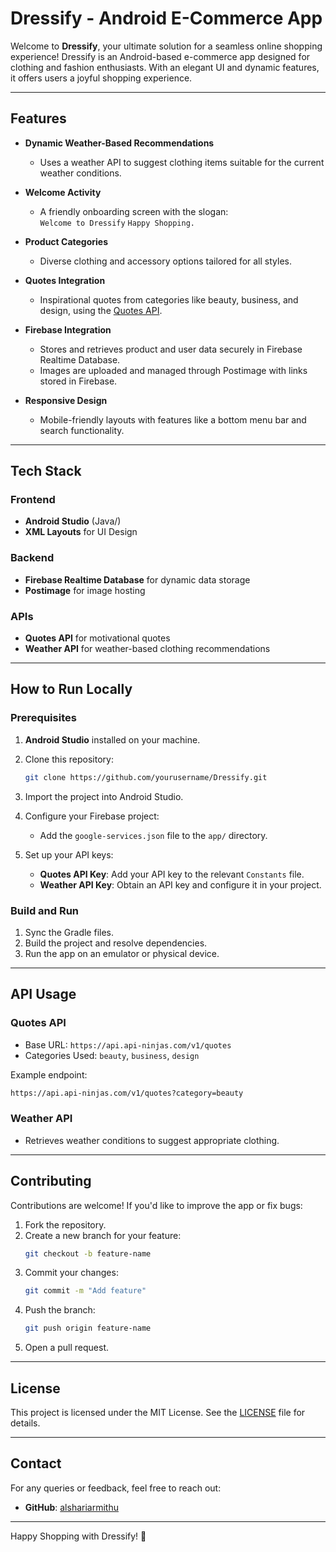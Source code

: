 # Dressify - Android E-Commerce App

Welcome to **Dressify**, your ultimate solution for a seamless online shopping experience! Dressify is an Android-based e-commerce app designed for clothing and fashion enthusiasts. With an elegant UI and dynamic features, it offers users a joyful shopping experience.

---

## Features

- **Dynamic Weather-Based Recommendations**
  - Uses a weather API to suggest clothing items suitable for the current weather conditions.

- **Welcome Activity**
  - A friendly onboarding screen with the slogan:  
    `Welcome to Dressify`
    `Happy Shopping.`

- **Product Categories**
  - Diverse clothing and accessory options tailored for all styles.

- **Quotes Integration**
  - Inspirational quotes from categories like beauty, business, and design, using the [Quotes API](https://api.api-ninjas.com/v1/quotes).

- **Firebase Integration**
  - Stores and retrieves product and user data securely in Firebase Realtime Database.
  - Images are uploaded and managed through Postimage with links stored in Firebase.

- **Responsive Design**
  - Mobile-friendly layouts with features like a bottom menu bar and search functionality.

---

## Tech Stack

### **Frontend**
- **Android Studio** (Java/)
- **XML Layouts** for UI Design

### **Backend**
- **Firebase Realtime Database** for dynamic data storage
- **Postimage** for image hosting

### **APIs**
- **Quotes API** for motivational quotes
- **Weather API** for weather-based clothing recommendations

---

## How to Run Locally

### Prerequisites
1. **Android Studio** installed on your machine.
2. Clone this repository:
   ```bash
   git clone https://github.com/yourusername/Dressify.git
   ```
3. Import the project into Android Studio.
4. Configure your Firebase project:
   - Add the `google-services.json` file to the `app/` directory.

5. Set up your API keys:
   - **Quotes API Key**: Add your API key to the relevant `Constants` file.
   - **Weather API Key**: Obtain an API key and configure it in your project.

### Build and Run
1. Sync the Gradle files.
2. Build the project and resolve dependencies.
3. Run the app on an emulator or physical device.

---

## API Usage

### Quotes API
- Base URL: `https://api.api-ninjas.com/v1/quotes`
- Categories Used: `beauty`, `business`, `design`

Example endpoint:
```bash
https://api.api-ninjas.com/v1/quotes?category=beauty
```

### Weather API
- Retrieves weather conditions to suggest appropriate clothing.

---
## Contributing

Contributions are welcome! If you'd like to improve the app or fix bugs:
1. Fork the repository.
2. Create a new branch for your feature:
   ```bash
   git checkout -b feature-name
   ```
3. Commit your changes:
   ```bash
   git commit -m "Add feature"
   ```
4. Push the branch:
   ```bash
   git push origin feature-name
   ```
5. Open a pull request.

---

## License

This project is licensed under the MIT License. See the [LICENSE](LICENSE) file for details.

---

## Contact

For any queries or feedback, feel free to reach out:
- **GitHub**: [alshariarmithu](https://github.com/alshariarmithu)

---

Happy Shopping with Dressify! 🎉
